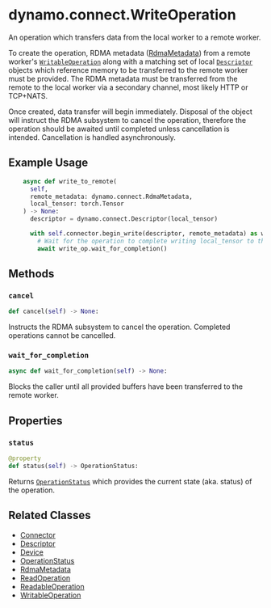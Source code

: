 <!--
SPDX-FileCopyrightText: Copyright (c) 2025 NVIDIA CORPORATION & AFFILIATES. All rights reserved.
SPDX-License-Identifier: Apache-2.0

Licensed under the Apache License, Version 2.0 (the "License");
you may not use this file except in compliance with the License.
You may obtain a copy of the License at

http://www.apache.org/licenses/LICENSE-2.0

Unless required by applicable law or agreed to in writing, software
distributed under the License is distributed on an "AS IS" BASIS,
WITHOUT WARRANTIES OR CONDITIONS OF ANY KIND, either express or implied.
See the License for the specific language governing permissions and
limitations under the License.
-->

# dynamo.connect.WriteOperation

An operation which transfers data from the local worker to a remote worker.

To create the operation, RDMA metadata ([RdmaMetadata](rdma_metadata.md)) from a remote worker's [`WritableOperation`](writable_operation.md)
along with a matching set of local [`Descriptor`](descriptor.md) objects which reference memory to be transferred to the remote worker must be provided.
The RDMA metadata must be transferred from the remote to the local worker via a secondary channel, most likely HTTP or TCP+NATS.

Once created, data transfer will begin immediately.
Disposal of the object will instruct the RDMA subsystem to cancel the operation,
therefore the operation should be awaited until completed unless cancellation is intended.
Cancellation is handled asynchronously.


## Example Usage

```python
    async def write_to_remote(
      self,
      remote_metadata: dynamo.connect.RdmaMetadata,
      local_tensor: torch.Tensor
    ) -> None:
      descriptor = dynamo.connect.Descriptor(local_tensor)

      with self.connector.begin_write(descriptor, remote_metadata) as write_op:
        # Wait for the operation to complete writing local_tensor to the remote worker.
        await write_op.wait_for_completion()
```


## Methods

### `cancel`

```python
def cancel(self) -> None:
```

Instructs the RDMA subsystem to cancel the operation.
Completed operations cannot be cancelled.

### `wait_for_completion`

```python
async def wait_for_completion(self) -> None:
```

Blocks the caller until all provided buffers have been transferred to the remote worker.


## Properties

### `status`

```python
@property
def status(self) -> OperationStatus:
```

Returns [`OperationStatus`](operation_status.md) which provides the current state (aka. status) of the operation.


## Related Classes

  - [Connector](connector.md)
  - [Descriptor](descriptor.md)
  - [Device](device.md)
  - [OperationStatus](operation_status.md)
  - [RdmaMetadata](rdma_metadata.md)
  - [ReadOperation](read_operation.md)
  - [ReadableOperation](readable_operation.md)
  - [WritableOperation](writable_operation.md)
